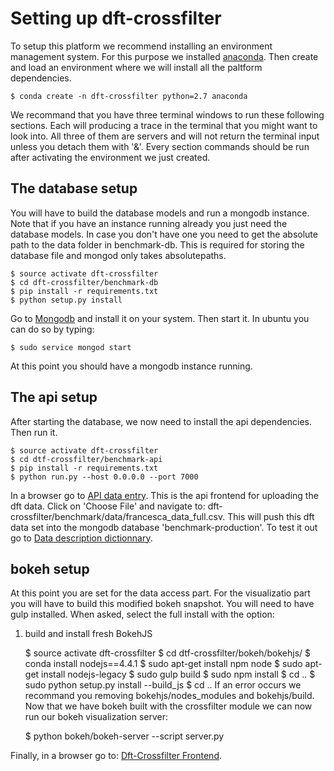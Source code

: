 # Setting up dft-crossfilter

To setup this platform we recommend installing an environment management
system. For this purpose we installed [anaconda](https://www.continuum.io/downloads). Then create and load an
environment where we will install all the paltform dependencies.

    $ conda create -n dft-crossfilter python=2.7 anaconda

We recommand that you have three terminal windows to run these following
sections. Each will producing a trace in the terminal that you might want
to look into. All three of them are servers and will not return the 
terminal input unless you detach them with '&'.  Every section commands
should be run after activating the environment we just created.

## The database setup

You will have to build the database models and run a mongodb instance.
Note that if you have an instance running already you just need the
database models. In case you don't have one you need to get the absolute
path to the data folder in benchmark-db. This is required for storing
the database file and mongod only takes absolutepaths.

    $ source activate dft-crossfilter
    $ cd dft-crossfilter/benchmark-db
    $ pip install -r requirements.txt
    $ python setup.py install

Go to [Mongodb](https://docs.mongodb.com/manual/installation/) and install
it on your system. Then start it. In ubuntu you can do so by typing:

    $ sudo service mongod start


At this point you should have a mongodb instance running.

## The api setup

After starting the database, we now need to install the api dependencies.
Then run it.

    $ source activate dft-crossfilter
    $ cd dtf-crossfilter/benchmark-api
    $ pip install -r requirements.txt
    $ python run.py --host 0.0.0.0 --port 7000

In a browser go to [API data entry](http://0.0.0.0:7000/bench/push/csv). 
This is the api frontend for uploading the dft data. Click on 'Choose File'
and navigate to: dft-crossfilter/benchmark/data/francesca_data_full.csv.
This will push this dft data set into the mongodb database 'benchmark-production'.
To test it out go to [Data description dictionnary](http://0.0.0.0:7000/bench/desc/all).

## bokeh setup

At this point you are set for the data access part. For the visualizatio part
you will have to build this modified bokeh snapshot. You will need to have gulp
installed. When asked, select the full install with the option:
1) build and install fresh BokehJS

    $ source activate dft-crossfilter
    $ cd dtf-crossfilter/bokeh/bokehjs/
    $ conda install nodejs==4.4.1
    $ sudo apt-get install npm node
    $ sudo apt-get install nodejs-legacy
    $ sudo gulp build
    $ sudo npm install
    $ cd ..
    $ sudo python setup.py install --build_js
    $ cd ..
If an error occurs we recommand you removing bokehjs/nodes_modules and bokehjs/build.
Now that we have bokeh built with the crossfilter module we can now run our
bokeh visualization server:

    $ python bokeh/bokeh-server --script server.py

Finally, in a browser go to: [Dft-Crossfilter Frontend](http://127.0.0.1:5006/bokeh/benchmark/).
